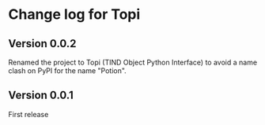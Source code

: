 Change log for Topi
===================

Version 0.0.2
-------------

Renamed the project to Topi (TIND Object Python Interface) to avoid a name clash on PyPI for the name "Potion".


Version 0.0.1
-------------

First release
